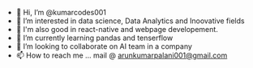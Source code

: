 - 👋 Hi, I’m @kumarcodes001
- 👀 I’m interested in data science, Data Analytics and Inoovative fields
- 👀 I'm also good in react-native and webpage developement.
- 🌱 I’m currently learning pandas and tenserflow
- 💞️ I’m looking to collaborate on AI team in a company
- 📫 How to reach me ... mail @ arunkumarpalani001@gmail.com

<!---
kumarcodes001/kumarcodes001 is a ✨ special ✨ repository because its `README.md` (this file) appears on your GitHub profile.
You can click the Preview link to take a look at your changes.
--->
